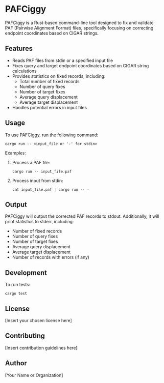 # PAFCiggy

PAFCiggy is a Rust-based command-line tool designed to fix and validate PAF (Pairwise Alignment Format) files, specifically focusing on correcting endpoint coordinates based on CIGAR strings.

## Features

- Reads PAF files from stdin or a specified input file
- Fixes query and target endpoint coordinates based on CIGAR string calculations
- Provides statistics on fixed records, including:
  - Total number of fixed records
  - Number of query fixes
  - Number of target fixes
  - Average query displacement
  - Average target displacement
- Handles potential errors in input files

## Usage

To use PAFCiggy, run the following command:

```
cargo run -- <input_file or '-' for stdin>
```

Examples:

1. Process a PAF file:
   ```
   cargo run -- input_file.paf
   ```

2. Process input from stdin:
   ```
   cat input_file.paf | cargo run -- -
   ```

## Output

PAFCiggy will output the corrected PAF records to stdout. Additionally, it will print statistics to stderr, including:

- Number of fixed records
- Number of query fixes
- Number of target fixes
- Average query displacement
- Average target displacement
- Number of records with errors (if any)

## Development

To run tests:

```
cargo test
```

## License

[Insert your chosen license here]

## Contributing

[Insert contribution guidelines here]

## Author

[Your Name or Organization]
